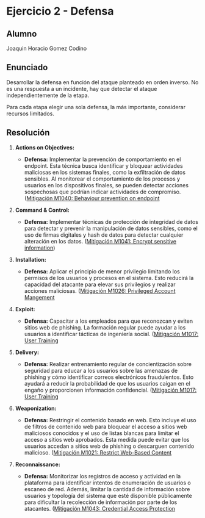 # Ejercicio 2 - Defensa

## Alumno

Joaquin Horacio Gomez Codino

## Enunciado

Desarrollar la defensa en función del ataque planteado en orden inverso. No es una respuesta a un incidente, hay que detectar el ataque independientemente de la etapa.

Para cada etapa elegir una sola defensa, la más importante, considerar recursos limitados.

## Resolución

1. **Actions on Objectives:**

   - **Defensa:** Implementar la prevención de comportamiento en el endpoint. Esta técnica busca identificar y bloquear actividades maliciosas en los sistemas finales, como la exfiltración de datos sensibles. Al monitorear el comportamiento de los procesos y usuarios en los dispositivos finales, se pueden detectar acciones sospechosas que podrían indicar actividades de compromiso. ([Mitigación M1040: Behaviour prevention on endpoint](https://attack.mitre.org/mitigations/M1040/)

2. **Command & Control:**

   - **Defensa:** Implementar técnicas de protección de integridad de datos para detectar y prevenir la manipulación de datos sensibles, como el uso de firmas digitales y hash de datos para detectar cualquier alteración en los datos. ([Mitigación M1041: Encrypt sensitive information](https://attack.mitre.org/mitigations/M1041/))

3. **Installation:**

   - **Defensa:** Aplicar el principio de menor privilegio limitando los permisos de los usuarios y procesos en el sistema. Esto reducirá la capacidad del atacante para elevar sus privilegios y realizar acciones maliciosas. ([Mitigación M1026: Privileged Account Mangement](https://attack.mitre.org/mitigations/M1026/)

4. **Exploit:**

   - **Defensa:** Capacitar a los empleados para que reconozcan y eviten sitios web de phishing. La formación regular puede ayudar a los usuarios a identificar tácticas de ingeniería social. ([Mitigación M1017: User Training](https://attack.mitre.org/mitigations/M1017/)

5. **Delivery:**

   - **Defensa:** Realizar entrenamiento regular de concientización sobre seguridad para educar a los usuarios sobre las amenazas de phishing y cómo identificar correos electrónicos fraudulentos. Esto ayudará a reducir la probabilidad de que los usuarios caigan en el engaño y proporcionen información confidencial. ([Mitigación M1017: User Training](https://attack.mitre.org/mitigations/M1017/)

6. **Weaponization:**

   - **Defensa:** Restringir el contenido basado en web. Esto incluye el uso de filtros de contenido web para bloquear el acceso a sitios web maliciosos conocidos y el uso de listas blancas para limitar el acceso a sitios web aprobados. Esta medida puede evitar que los usuarios accedan a sitios web de phishing o descarguen contenido malicioso. ([Mitigación M1021: Restrict Web-Based Content](https://attack.mitre.org/mitigations/M1021/)

7. **Reconnaissance:**

   - **Defensa:** Monitorizar los registros de acceso y actividad en la plataforma para identificar intentos de enumeración de usuarios o escaneo de red. Además, limitar la cantidad de información sobre usuarios y topología del sistema que esté disponible públicamente para dificultar la recolección de información por parte de los atacantes. ([Mitigación M1043: Credential Access Protection](https://attack.mitre.org/mitigations/M1043/)
